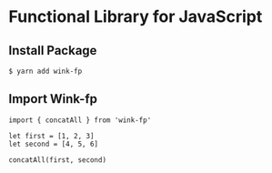 # Functional Library for JavaScript

## Install Package 

```
$ yarn add wink-fp
```

## Import Wink-fp

```
import { concatAll } from 'wink-fp'

let first = [1, 2, 3]
let second = [4, 5, 6]

concatAll(first, second)
```

